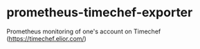# prometheus-timechef-exporter
Prometheus monitoring of one's account on Timechef (https://timechef.elior.com/)
